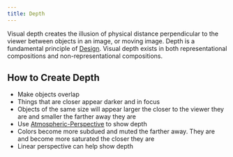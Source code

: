 ```yaml
---
title: Depth
---
```


Visual depth creates the illusion of physical distance perpendicular to the viewer between objects in an image, or moving image. Depth is a fundamental principle of [Design](../design.md). Visual depth exists in both representational compositions and non-representational compositions.

## How to Create Depth

- Make objects overlap
- Things that are closer appear darker and in focus
- Objects of the same size will appear larger the closer to the viewer they are and smaller the farther away they are
- Use [Atmospheric-Perspective](atmospheric-perspective.md) to show depth
- Colors become more subdued and muted the farther away. They are and become more saturated the closer they are
- Linear perspective can help show depth
